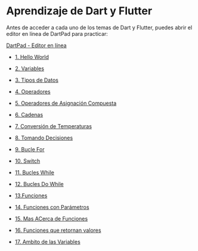 # Aprendizaje de Dart y Flutter

Antes de acceder a cada uno de los temas de Dart y Flutter, puedes abrir el editor en línea de DartPad para practicar:

<a href="https://dartpad.dev/" target="_blank">DartPad - Editor en línea</a>



- [1. Hello World](https://github.com/proyecMariana/guswill_dart-flutter-main/blob/main/curso/iniciar_programacion_dart/1.%20hello_world/instructions.md)

- [2. Variables](https://github.com/proyecMariana/guswill_dart-flutter-main/blob/main/curso/iniciar_programacion_dart/2.%20Variables/instructions.md)

- [3. Tipos de Datos](https://github.com/proyecMariana/guswill_dart-flutter-main/blob/main/curso/iniciar_programacion_dart/3.%20Tipos%20de%20datos/instructions.md)

- [4. Operadores](https://github.com/proyecMariana/guswill_dart-flutter-main/blob/main/curso/iniciar_programacion_dart/4.%20Operadores/instructions.md)

- [5. Operadores de Asignación Compuesta](https://github.com/proyecMariana/guswill_dart-flutter-main/blob/main/curso/iniciar_programacion_dart/5.%20Operadores%20de%20Asignaci%C3%B3n%20Compuesta/instructions.md)

- [6. Cadenas](https://github.com/proyecMariana/guswill_dart-flutter-main/blob/main/curso/iniciar_programacion_dart/6.%20Cadenas/instructions.md)

- [7. Conversión de Temperaturas](https://github.com/proyecMariana/guswill_dart-flutter-main/blob/main/curso/iniciar_programacion_dart/7.%20Conversi%C3%B3n%20de%20Temperaturas/instructions.md)

- [8. Tomando Decisiones](https://github.com/proyecMariana/guswill_dart-flutter-main/blob/main/curso/iniciar_programacion_dart/8.%20Tomando%20Decisiones/instructions.md)

- [9. Bucle For](https://github.com/proyecMariana/guswill_dart-flutter-main/blob/main/curso/iniciar_programacion_dart/9.%20Buclues%20For/instructions.md)

- [10. Switch](https://github.com/proyecMariana/guswill_dart-flutter-main/blob/main/curso/iniciar_programacion_dart/10.%20Switch/instructions.md)

- [11. Bucles While](https://github.com/proyecMariana/guswill_dart-flutter-main/blob/main/curso/iniciar_programacion_dart/11.%20Bucles%20While/instructions.md)

- [12. Bucles Do While](https://github.com/proyecMariana/guswill_dart-flutter-main/blob/main/curso/iniciar_programacion_dart/12.%20Bucle%20Do%20While/instrucctions.md)

- [13.Funciones](https://github.com/proyecMariana/guswill_dart-flutter-main/blob/main/curso/iniciar_programacion_dart/13.%20Funciones/instructions.md)

- [14. Funciones con Parámetros](https://github.com/proyecMariana/guswill_dart-flutter-main/blob/main/curso/iniciar_programacion_dart/14.%20Funciones%20con%20Parametros/instructions.md)

- [15. Mas ACerca de Funciones](https://github.com/proyecMariana/guswill_dart-flutter-main/blob/main/curso/iniciar_programacion_dart/15.%20Mas%20acerda%20de%20las%20Funciones/instructions.md)

- [16. Funciones que retornan valores](https://github.com/proyecMariana/guswill_dart-flutter-main/blob/main/curso/iniciar_programacion_dart/16.%20Funciones%20que%20retornan%20valores/instructions.md)

- [17. Ambito de las Variables](https://github.com/proyecMariana/guswill_dart-flutter-main/blob/main/curso/iniciar_programacion_dart/17.%20Ambito%20de%20las%20Variables/instructions.md)

  
